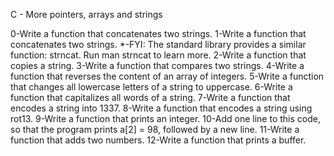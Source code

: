 C - More pointers, arrays and strings

0-Write a function that concatenates two strings.
1-Write a function that concatenates two strings.
 *-FYI: The standard library provides a similar function: strncat. Run man strncat to learn more.
2-Write a function that copies a string.
3-Write a function that compares two strings.
4-Write a function that reverses the content of an array of integers.
5-Write a function that changes all lowercase letters of a string to uppercase.
6-Write a function that capitalizes all words of a string.
7-Write a function that encodes a string into 1337.
8-Write a function that encodes a string using rot13.
9-Write a function that prints an integer.
10-Add one line to this code, so that the program prints a[2] = 98, followed by a new line.
11-Write a function that adds two numbers.
12-Write a function that prints a buffer.
